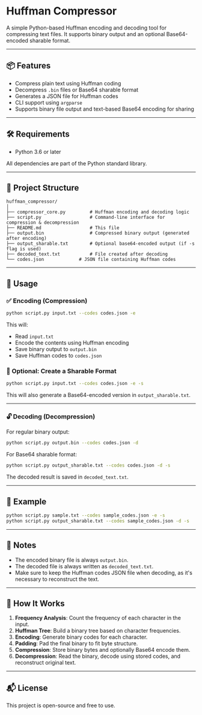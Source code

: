 # Huffman Compressor

A simple Python-based Huffman encoding and decoding tool for compressing text files. It supports binary output and an optional Base64-encoded sharable format.

---

## 📦 Features

- Compress plain text using Huffman coding
- Decompress `.bin` files or Base64 sharable format
- Generates a JSON file for Huffman codes
- CLI support using `argparse`
- Supports binary file output and text-based Base64 encoding for sharing

---

## 🛠 Requirements

- Python 3.6 or later

All dependencies are part of the Python standard library.

---

## 📁 Project Structure

```
huffman_compressor/
│
├── compressor_core.py         # Huffman encoding and decoding logic
├── script.py                  # Command-line interface for compression & decompression
├── README.md                  # This file
├── output.bin                 # Compressed binary output (generated after encoding)
├── output_sharable.txt        # Optional base64-encoded output (if -s flag is used)
├── decoded_text.txt           # File created after decoding
└── codes.json             # JSON file containing Huffman codes
```

---

## 🚀 Usage

### ✅ Encoding (Compression)

```bash
python script.py input.txt --codes codes.json -e
```

This will:
- Read `input.txt`
- Encode the contents using Huffman encoding
- Save binary output to `output.bin`
- Save Huffman codes to `codes.json`

### 🧩 Optional: Create a Sharable Format

```bash
python script.py input.txt --codes codes.json -e -s
```

This will also generate a Base64-encoded version in `output_sharable.txt`.

---

### 🔓 Decoding (Decompression)

For regular binary output:
```bash
python script.py output.bin --codes codes.json -d
```

For Base64 sharable format:
```bash
python script.py output_sharable.txt --codes codes.json -d -s
```

The decoded result is saved in `decoded_text.txt`.

---

## 📝 Example

```bash
python script.py sample.txt --codes sample_codes.json -e -s
python script.py output_sharable.txt --codes sample_codes.json -d -s
```

---

## 📌 Notes

- The encoded binary file is always `output.bin`.
- The decoded file is always written as `decoded_text.txt`.
- Make sure to keep the Huffman codes JSON file when decoding, as it's necessary to reconstruct the text.

---

## 🧠 How It Works

1. **Frequency Analysis**: Count the frequency of each character in the input.
2. **Huffman Tree**: Build a binary tree based on character frequencies.
3. **Encoding**: Generate binary codes for each character.
4. **Padding**: Pad the final binary to fit byte structure.
5. **Compression**: Store binary bytes and optionally Base64 encode them.
6. **Decompression**: Read the binary, decode using stored codes, and reconstruct original text.

---

## 📬 License

This project is open-source and free to use.
